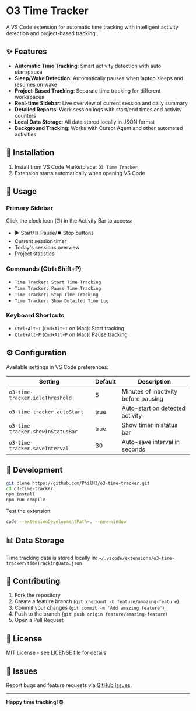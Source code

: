 # O3 Time Tracker

A VS Code extension for automatic time tracking with intelligent activity detection and project-based tracking.

## ✨ Features

- **Automatic Time Tracking**: Smart activity detection with auto start/pause
- **Sleep/Wake Detection**: Automatically pauses when laptop sleeps and resumes on wake
- **Project-Based Tracking**: Separate time tracking for different workspaces
- **Real-time Sidebar**: Live overview of current session and daily summary
- **Detailed Reports**: Work session logs with start/end times and activity counters
- **Local Data Storage**: All data stored locally in JSON format
- **Background Tracking**: Works with Cursor Agent and other automated activities

## 🚀 Installation

1. Install from VS Code Marketplace: `O3 Time Tracker`
2. Extension starts automatically when opening VS Code

## 📱 Usage

### Primary Sidebar
Click the clock icon (⏰) in the Activity Bar to access:
- ▶️ Start/⏸️ Pause/⏹️ Stop buttons
- Current session timer
- Today's sessions overview
- Project statistics

### Commands (Ctrl+Shift+P)
- `Time Tracker: Start Time Tracking`
- `Time Tracker: Pause Time Tracking`
- `Time Tracker: Stop Time Tracking`
- `Time Tracker: Show Detailed Time Log`

### Keyboard Shortcuts
- `Ctrl+Alt+T` (`Cmd+Alt+T` on Mac): Start tracking
- `Ctrl+Alt+P` (`Cmd+Alt+P` on Mac): Pause tracking

## ⚙️ Configuration

Available settings in VS Code preferences:

| Setting | Default | Description |
|---------|---------|-------------|
| `o3-time-tracker.idleThreshold` | 5 | Minutes of inactivity before pausing |
| `o3-time-tracker.autoStart` | true | Auto-start on detected activity |
| `o3-time-tracker.showInStatusBar` | true | Show timer in status bar |
| `o3-time-tracker.saveInterval` | 30 | Auto-save interval in seconds |

## 🔧 Development

```bash
git clone https://github.com/PhilM3/o3-time-tracker.git
cd o3-time-tracker
npm install
npm run compile
```

Test the extension:
```bash
code --extensionDevelopmentPath=. --new-window
```

## 📊 Data Storage

Time tracking data is stored locally in:
`~/.vscode/extensions/o3-time-tracker/timeTrackingData.json`

## 🤝 Contributing

1. Fork the repository
2. Create a feature branch (`git checkout -b feature/amazing-feature`)
3. Commit your changes (`git commit -m 'Add amazing feature'`)
4. Push to the branch (`git push origin feature/amazing-feature`)
5. Open a Pull Request

## 📝 License

MIT License - see [LICENSE](LICENSE) file for details.

## 🐛 Issues

Report bugs and feature requests via [GitHub Issues](https://github.com/PhilM3/o3-time-tracker/issues).

---

**Happy time tracking! ⏰** 